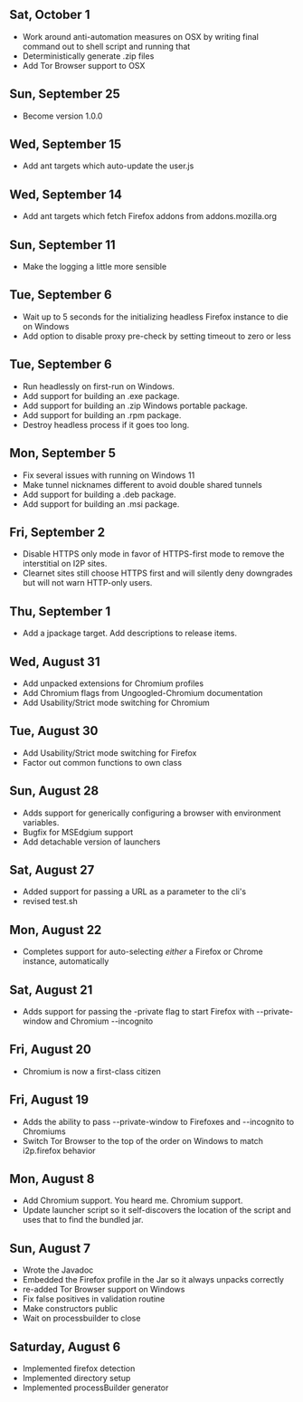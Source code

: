 Sat, October 1
--------------

 - Work around anti-automation measures on OSX by writing final command out to shell script and running that
 - Deterministically generate .zip files
 - Add Tor Browser support to OSX

Sun, September 25
-----------------

 - Become version 1.0.0

Wed, September 15
-----------------

 - Add ant targets which auto-update the user.js

Wed, September 14
-----------------

 - Add ant targets which fetch Firefox addons from addons.mozilla.org

Sun, September 11
-----------------

 - Make the logging a little more sensible

Tue, September 6
----------------

 - Wait up to 5 seconds for the initializing headless Firefox instance to die on Windows
 - Add option to disable proxy pre-check by setting timeout to zero or less

Tue, September 6
----------------

 - Run headlessly on first-run on Windows.
 - Add support for building an .exe package.
 - Add support for building an .zip Windows portable package.
 - Add support for building an .rpm package.
 - Destroy headless process if it goes too long.

Mon, September 5
----------------

 - Fix several issues with running on Windows 11
 - Make tunnel nicknames different to avoid double shared tunnels
 - Add support for building a .deb package.
 - Add support for building an .msi package.

Fri, September 2
----------------

 - Disable HTTPS only mode in favor of HTTPS-first mode to remove the interstitial on I2P sites.
 - Clearnet sites still choose HTTPS first and will silently deny downgrades but will not warn HTTP-only users.

Thu, September 1
----------------

 - Add a jpackage target. Add descriptions to release items.

Wed, August 31
--------------

 - Add unpacked extensions for Chromium profiles
 - Add Chromium flags from Ungoogled-Chromium documentation
 - Add Usability/Strict mode switching for Chromium

Tue, August 30
--------------

 - Add Usability/Strict mode switching for Firefox
 - Factor out common functions to own class

Sun, August 28
--------------

 - Adds support for generically configuring a browser with environment variables.
 - Bugfix for MSEdgium support
 - Add detachable version of launchers

Sat, August 27
--------------

 - Added support for passing a URL as a parameter to the cli's
 - revised test.sh

Mon, August 22
--------------

 - Completes support for auto-selecting *either* a Firefox or Chrome instance, automatically

Sat, August 21
--------------

 - Adds support for passing the -private flag to start Firefox with --private-window and Chromium --incognito

Fri, August 20
--------------

 - Chromium is now a first-class citizen

Fri, August 19
--------------

 - Adds the ability to pass --private-window to Firefoxes and --incognito to Chromiums
 - Switch Tor Browser to the top of the order on Windows to match i2p.firefox behavior

Mon, August 8
-------------

 - Add Chromium support. You heard me. Chromium support.
 - Update launcher script so it self-discovers the location of the script and uses that to find the bundled jar.

Sun, August 7
-------------

 - Wrote the Javadoc
 - Embedded the Firefox profile in the Jar so it always unpacks correctly
 - re-added Tor Browser support on Windows
 - Fix false positives in validation routine
 - Make constructors public
 - Wait on processbuilder to close

Saturday, August 6
------------------

 - Implemented firefox detection
 - Implemented directory setup
 - Implemented processBuilder generator